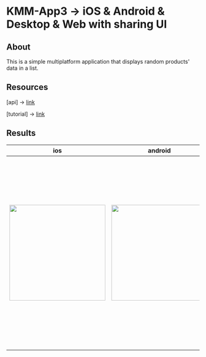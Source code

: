 # KMM-App3 -> iOS & Android & Desktop & Web with sharing UI
## About
This is a simple multiplatform application that displays random products' data in a list.
## Resources
[api] -> [link](https://fakestoreapi.com/)

[tutorial] -> [link](https://youtu.be/tetleXP4_aE?si=N38UvtWJ2BKbW72S)
## Results
| ios | android | desktop |
| ------------- | ------------- | ------------- |  
|  <img src="https://github.com/user-attachments/assets/3847aab7-358c-4813-bfde-a8f397148eb1" width="250"> | <img src="https://github.com/user-attachments/assets/ef448e0d-0ac4-4d34-960a-10b768244eb3" width="250"> | <img src="https://github.com/user-attachments/assets/5aa8ff25-7011-42b5-951b-0539f2ee64c9" width="500"> | 
